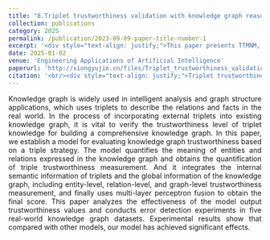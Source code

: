```yaml
---
title: "8.Triplet trustworthiness validation with knowledge graph reasoning"
collection: publications
category: 2025
permalink: /publication/2023-09-09-paper-title-number-1
excerpt: '<div style="text-align: justify;">This paper presents TTMNM, a triple - strategy - based model, to validate knowledge graph triplets. Experiments show it outperforms baselines and is applicable in industrial datasets.</div>'
date: 2025-01-02
venue: 'Engineering Applications of Artificial Intelligence'
paperurl: 'http://xiongyujie.cn/files/Triplet_trustworthiness_validation_with_knowledge_graph_reasoning.pdf'
citation: '<br/><div style="text-align: justify;">Triplet trustworthiness validation with knowledge graph reasoning, G. Zhang, Y.-J. Xiong*, J.-P. Hu, C.-M. Xia, Engineering Applications of Artificial Intelligence, 2025,146: 109813</div>'
---
```


<div style="text-align: justify;">Knowledge graph is widely used in intelligent analysis and graph structure applications, which uses triplets to describe the relations and facts in the real world. In the process of incorporating external triplets into existing knowledge graph, it is vital to verify the trustworthiness level of triplet knowledge for building a comprehensive knowledge graph. In this paper, we establish a model for evaluating knowledge graph trustworthiness based on a triple strategy. The model quantifies the meaning of entities and relations expressed in the knowledge graph and obtains the quantification of triple trustworthiness measurement. And it integrates the internal semantic information of triplets and the global information of the knowledge graph, including entity-level, relation-level, and graph-level trustworthiness measurement, and finally uses multi-layer perceptron fusion to obtain the final score. This paper analyzes the effectiveness of the model output trustworthiness values and conducts error detection experiments in five real-world knowledge graph datasets. Experimental results show that compared with other models, our model has achieved significant effects.</div>

<br/>
